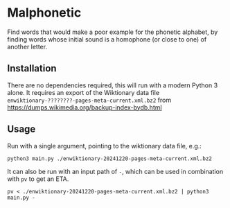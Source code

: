 # Malphonetic
Find words that would make a poor example for the phonetic alphabet, by finding words whose initial sound is a homophone (or close to one) of another letter.

## Installation
There are no dependencies required, this will run with a modern Python 3 alone. It requires an export of the Wiktionary data file `enwiktionary-????????-pages-meta-current.xml.bz2` from https://dumps.wikimedia.org/backup-index-bydb.html

## Usage
Run with a single argument, pointing to the wiktionary data file, e.g.:

    python3 main.py ./enwiktionary-20241220-pages-meta-current.xml.bz2

It can also be run with an input path of `-`, which can be used in combination with `pv` to get an ETA.

    pv < ./enwiktionary-20241220-pages-meta-current.xml.bz2 | python3 main.py -

